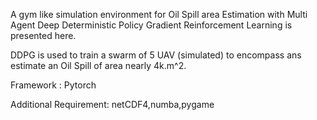 A gym like simulation environment for Oil Spill area Estimation with Multi Agent Deep Deterministic Policy Gradient Reinforcement Learning is presented here.

DDPG is used to train a swarm of 5 UAV (simulated) to encompass ans estimate an Oil Spill of area nearly 4k.m^2. 

Framework : Pytorch

Additional Requirement: netCDF4,numba,pygame
